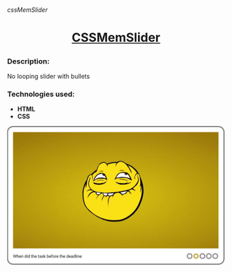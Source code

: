 ###### cssMemSlider

# <p align="center">[CSSMemSlider](https://ckachok.github.io/cssMemSlider/cssMemSlider/index.html)</p>

### Description:
No looping slider with bullets

### Technologies used:

- **HTML** 
- **CSS**

![Illustration for the project](https://github.com/ckachok/My-project-2020-2021/blob/preview/image/html-css-mem-slider.JPG)
